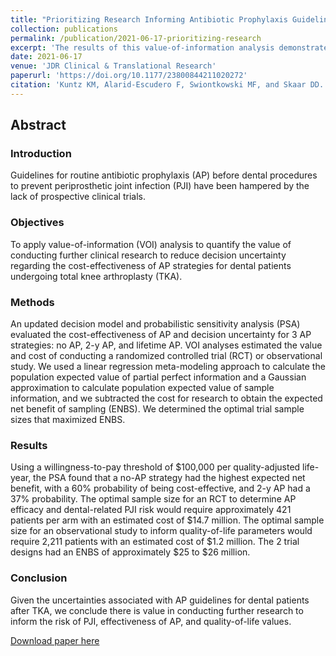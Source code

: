 ```yaml
---
title: "Prioritizing Research Informing Antibiotic Prophylaxis Guidelines for Knee Arthroplasty Patients"
collection: publications
permalink: /publication/2021-06-17-prioritizing-research
excerpt: 'The results of this value-of-information analysis demonstrate that there is substantial uncertainty around clinical, health status, and economic parameters that may influence the antibiotic prophylaxis guidance for dental patients with total knee arthroplasty (TKA). The analysis supports the contention that conducting additional clinical research to reduce decision uncertainty is worth pursuing and will inform the antibiotic prophylaxis debate for clinicians and dental patients with prosthetic joints.'
date: 2021-06-17
venue: 'JDR Clinical & Translational Research'
paperurl: 'https://doi.org/10.1177/23800844211020272'
citation: 'Kuntz KM, Alarid-Escudero F, Swiontkowski MF, and Skaar DD. “Prioritizing Research Informing Antibiotic Prophylaxis Guidelines for Knee Arthroplasty Patients.” JDR Clinical & Translational Research. 2022;7(3):298-306.'
---
```

## Abstract
### Introduction
Guidelines for routine antibiotic prophylaxis (AP) before dental procedures to prevent periprosthetic joint infection (PJI) have been hampered by the lack of prospective clinical trials.

### Objectives
To apply value-of-information (VOI) analysis to quantify the value of conducting further clinical research to reduce decision uncertainty regarding the cost-effectiveness of AP strategies for dental patients undergoing total knee arthroplasty (TKA).

### Methods
An updated decision model and probabilistic sensitivity analysis (PSA) evaluated the cost-effectiveness of AP and decision uncertainty for 3 AP strategies: no AP, 2-y AP, and lifetime AP. VOI analyses estimated the value and cost of conducting a randomized controlled trial (RCT) or observational study. We used a linear regression meta-modeling approach to calculate the population expected value of partial perfect information and a Gaussian approximation to calculate population expected value of sample information, and we subtracted the cost for research to obtain the expected net benefit of sampling (ENBS). We determined the optimal trial sample sizes that maximized ENBS.

### Results
Using a willingness-to-pay threshold of <span>&#36;</span>100,000 per quality-adjusted life-year, the PSA found that a no-AP strategy had the highest expected net benefit, with a 60% probability of being cost-effective, and 2-y AP had a 37% probability. The optimal sample size for an RCT to determine AP efficacy and dental-related PJI risk would require approximately 421 patients per arm with an estimated cost of <span>&#36;</span>14.7 million. The optimal sample size for an observational study to inform quality-of-life parameters would require 2,211 patients with an estimated cost of <span>&#36;</span>1.2 million. The 2 trial designs had an ENBS of approximately <span>&#36;</span>25 to <span>&#36;</span>26 million.

### Conclusion
Given the uncertainties associated with AP guidelines for dental patients after TKA, we conclude there is value in conducting further research to inform the risk of PJI, effectiveness of AP, and quality-of-life values.


[Download paper here](https://doi.org/10.1177/23800844211020272)
